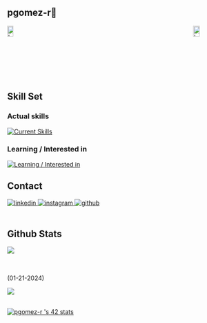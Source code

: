 
## **pgomez-r🧉**  

<div style="display: flex; justify-content: space-between;">
  <a href="https://billowy-vermicelli-8e6.notion.site/42-M-laga-5d9a971e88244325a734d7a13b8eb37d">
    <img src="https://github.com/pgomez-r/pgomez-r/assets/115219064/b2e7183a-8a86-4464-9312-4fda05f7a84c" alt="Image 1" style="width:45%;">
  </a>
  <a href="https://github.com/pgomez-r/42Mm">
    <img src="https://github.com/pgomez-r/pgomez-r/assets/115219064/6af7b382-0995-409b-804c-075c09d0ea98" alt="Image 2" style="width:45%;">
  </a>
</div>

## Skill Set 

### Actual skills 

[![Current Skills](https://skillicons.dev/icons?i=c,bash,linux,vim,vscode,atom,git,github&perline=12)](https://skillicons.dev)

### Learning / Interested in

[![Learning / Interested in](https://skillicons.dev/icons?i=cpp,py,docker,html,css,js&perline=12)](https://skillicons.dev)

## Contact  
<div>
<a href="https://linkedin.com/in/pedro-gómez-ruiz-258b24208/" target="_blank">
<img src=https://img.shields.io/badge/linkedin-%231E77B5.svg?&style=for-the-badge&logo=linkedin&logoColor=white alt=linkedin style="margin-bottom: 5px;" />
</a>
<a href="https://instagram.com/pgruz.11" target="_blank">
<img src=https://img.shields.io/badge/instagram-%23000000.svg?&style=for-the-badge&logo=instagram&logoColor=white alt=instagram style="margin-bottom: 5px;" />
</a>
<a href="https://github.com/pgomez-r" target="_blank">
<img src=https://img.shields.io/badge/github-%2324292e.svg?&style=for-the-badge&logo=github&logoColor=white alt=github style="margin-bottom: 5px;" />
</a>  
</div>  
  

<br/> 

## Github Stats  
<div><img src="https://github-readme-stats.vercel.app/api?username=pgomez-r&show_icons=true&count_private=true&hide_border=true" align="center" /></div>  

<br/>  

<br/>  

(01-21-2024)

<div>
<img src="https://komarev.com/ghpvc/?username=pgomez-r&&style=flat-square" align="center" />
</div>  

<br/>  

[![pgomez-r 's 42 stats](https://badge.mediaplus.ma/black/pgomez-r)](https://github.com/oakoudad/badge42)

